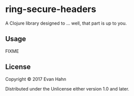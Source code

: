# ring-secure-headers

A Clojure library designed to ... well, that part is up to you.

## Usage

FIXME

## License

Copyright © 2017 Evan Hahn

Distributed under the Unlicense either version 1.0 and later.
